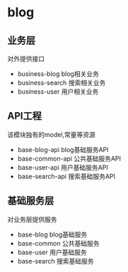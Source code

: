 # blog
## 业务层
对外提供接口
+ business-blog blog相关业务
+ business-search 搜索相关业务
+ business-user 用户相关业务

## API工程
该模块独有的model,常量等资源
+ base-blog-api blog基础服务API
+ base-common-api 公共基础服务API
+ base-user-api 用户基础服务API
+ base-search-api 搜索基础服务API

## 基础服务层
对业务层提供服务
+ base-blog blog基础服务
+ base-common 公共基础服务
+ base-user 用户基础服务
+ base-search 搜索基础服务
